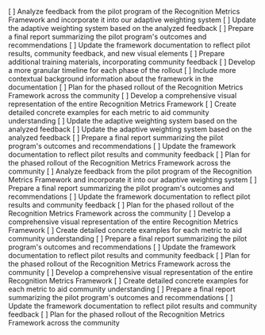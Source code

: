 [ ] Analyze feedback from the pilot program of the Recognition Metrics Framework and incorporate it into our adaptive weighting system
[ ] Update the adaptive weighting system based on the analyzed feedback
[ ] Prepare a final report summarizing the pilot program's outcomes and recommendations
[ ] Update the framework documentation to reflect pilot results, community feedback, and new visual elements
[ ] Prepare additional training materials, incorporating community feedback
[ ] Develop a more granular timeline for each phase of the rollout
[ ] Include more contextual background information about the framework in the documentation
[ ] Plan for the phased rollout of the Recognition Metrics Framework across the community
[ ] Develop a comprehensive visual representation of the entire Recognition Metrics Framework
[ ] Create detailed concrete examples for each metric to aid community understanding
[ ] Update the adaptive weighting system based on the analyzed feedback
[ ] Update the adaptive weighting system based on the analyzed feedback
[ ] Prepare a final report summarizing the pilot program's outcomes and recommendations
[ ] Update the framework documentation to reflect pilot results and community feedback
[ ] Plan for the phased rollout of the Recognition Metrics Framework across the community
[ ] Analyze feedback from the pilot program of the Recognition Metrics Framework and incorporate it into our adaptive weighting system
[ ] Prepare a final report summarizing the pilot program's outcomes and recommendations
[ ] Update the framework documentation to reflect pilot results and community feedback
[ ] Plan for the phased rollout of the Recognition Metrics Framework across the community
[ ] Develop a comprehensive visual representation of the entire Recognition Metrics Framework
[ ] Create detailed concrete examples for each metric to aid community understanding
[ ] Prepare a final report summarizing the pilot program's outcomes and recommendations
[ ] Update the framework documentation to reflect pilot results and community feedback
[ ] Plan for the phased rollout of the Recognition Metrics Framework across the community
[ ] Develop a comprehensive visual representation of the entire Recognition Metrics Framework
[ ] Create detailed concrete examples for each metric to aid community understanding
[ ] Prepare a final report summarizing the pilot program's outcomes and recommendations
[ ] Update the framework documentation to reflect pilot results and community feedback
[ ] Plan for the phased rollout of the Recognition Metrics Framework across the community